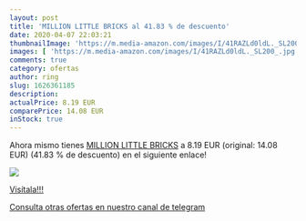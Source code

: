 ```yaml
---
layout: post
title: 'MILLION LITTLE BRICKS al 41.83 % de descuento'
date: 2020-04-07 22:03:21
thumbnailImage: 'https://m.media-amazon.com/images/I/41RAZLd0ldL._SL200_.jpg'
images: [ 'https://m.media-amazon.com/images/I/41RAZLd0ldL._SL200_.jpg' ]
comments: true
category: ofertas
author: ring
slug: 1626361185
description:
actualPrice: 8.19 EUR
comparePrice: 14.08 EUR
inStock: true
---
```


Ahora mismo tienes [MILLION LITTLE BRICKS](https://www.amazon.es/dp/1626361185/?tag=redken-21) a 8.19 EUR (original: 14.08 EUR) (41.83 %  de descuento) en el siguiente enlace!

[![](https://m.media-amazon.com/images/I/41RAZLd0ldL._SL200_.jpg)](https://www.amazon.es/dp/1626361185/?tag=redken-21)

[Visítala!!!](https://www.amazon.es/dp/1626361185/?tag=redken-21)

[Consulta otras ofertas en nuestro canal de telegram](https://t.me/s/ofertas25)
